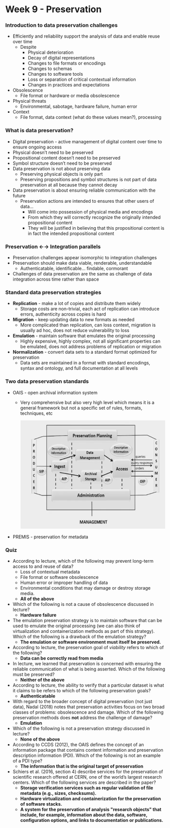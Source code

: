 # Week 9 - Preservation

### Introduction to data preservation challenges

- Efficiently and reliability support the analysis of data and enable reuse over time
    - Despite
        - Physical deterioration
        - Decay of digital representations
        - Changes to file formats or encodings
        - Changes to schemas
        - Changes to software tools
        - Loss or separation of critical contextual information
        - Changes in practices and expectations
- Obsolescence
    - File format or hardware or media obsolescence
- Physical threats
    - Environmental, sabotage, hardware failure, human error
- Context
    - File format, data context (what do these values mean?), processing

### What is data preservation?

- Digital preservation - active management of digital content over time to ensure ongoing access
- Physical doesn’t need to be preserved
- Propositional content doesn’t need to be preserved
- Symbol structure doesn’t need to be preserved
- Data preservation is not about preserving data
    - Preserving physical objects is only part
    - Preserving propositions and symbol structures is not part of data preservation at all because they cannot decay
- Data preservation is about ensuring reliable communication with the future
    - Preservation actions are intended to ensures that other users of data…
        - Will come into possession of physical media and encodings
        - From which they will correctly recognize the originally intended propositional content
        - They will be justified in believing that this propositional content is in fact the intended propositional content

### Preservation ←→ Integration parallels

- Preservation challenges appear isomorphic to integration challenges
- Preservation should make data viable, renderable, understandable
    - Authenticatable, identificable… findable, cormorant
- Challenges of data preservation are the same as challenge of data integration across time rather than space

### Standard data preservation strategies

- **Replication** - make a lot of copies and distribute them widely
    - Storage costs are non-trivial, each act of replication can introduce errors, authenticity across copies is hard
- **Migration** - keep updating data to new formats as needed
    - More complicated than replication, can loss context, migration is usually ad hoc, does not reduce vulnerability to loss
- **Emulation** - maintain software that emulates the original processing
    - Highly expensive, highly complex, not all significant properties can be emulated, does not address problems of replication or migration
- **Normalization** - convert data sets to a standard format optimized for preservation
    - Data sets are maintained in a format with standard encodings, syntax and ontology, and full documentation at all levels

### Two data preservation standards

- OAIS - open archival information system
    - Very comprehensive but also very high level which means it is a general framework but not a specific set of rules, formats, techniques, etc
        
        ![Screenshot 2023-10-08 at 4.19.55 PM.png](Week%209%20-%20Preservation%20678cb3b342914f2d939e931085005b97/Screenshot_2023-10-08_at_4.19.55_PM.png)
        
- PREMIS - preservation for metadata

### Quiz

- According to lecture, which of the following may prevent long-term access to and reuse of data?
    - Loss of contextual metadata
    - File format or software obsolescence
    - Human error or improper handling of data
    - Environmental conditions that may damage or destroy storage media.
    - **All of the above**
- Which of the following is not a cause of obsolescence discussed in lecture?
    - **Hardware failure**
- The emulation preservation strategy is to maintain software that can be used to emulate the original processing (we can also think of virtualization and containerization methods as part of this strategy). Which of the following is a drawback of the emulation strategy?
    - **The emulation or software environment must itself be preserved.**
- According to lecture, the preservation goal of *viability* refers to which of the following?
    - **Data can be correctly read from media**
- In lecture, we learned that preservation is concerned with ensuring the reliable communication of what is being asserted. Which of the following must be preserved?
    - **Neither of the above**
- According to lecture, the ability to verify that a particular dataset is what it claims to be refers to which of the following preservation goals?
    - **Authenticatable**
- With regard to the broader concept of digital preservation (not just data), Nadal (2018) notes that preservation activities focus on two broad classes of problems: obsolescence and damage. Which of the following preservation methods does **not** address the challenge of damage?
    - **Emulation**
- Which of the following is not a preservation strategy discussed in lecture?
    - **None of the above**
- According to CCDS (2012), the OAIS defines the concept of an information package that contains content information and preservation description information (PDI). Which of the following is not an example of a PDI type?
    - **The information that is the original target of preservation**
- Schiers et al. (2016, section 4) describe services for the preservation of scientific research offered at CERN, one of the world’s largest research centers. Which of the following services are described in the paper?
    - **Storage verification services such as regular validation of file metadata (e.g., sizes, checksums).**
    - **Hardware virtualization and containerization for the preservation of software stacks.**
    - **A system for the preservation of analysis "research objects" that include, for example, information about the data, software, configuration options, and links to documentation or publications.**